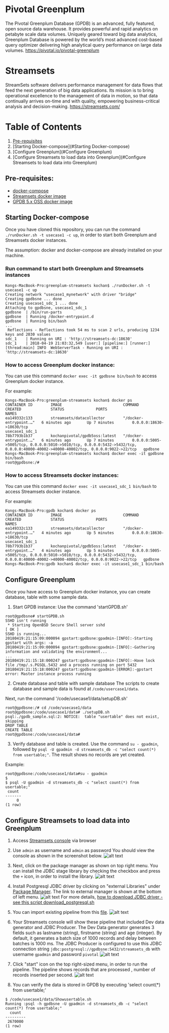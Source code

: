 # Pivotal Greenplum
The Pivotal Greenplum Database (GPDB) is an advanced, fully featured, open source data warehouse. It provides powerful and rapid analytics on petabyte scale data volumes. Uniquely geared toward big data analytics, Greenplum Database is powered by the world’s most advanced cost-based query optimizer delivering high analytical query performance on large data volumes.
<https://pivotal.io/pivotal-greenplum>

# Streamsets
StreamSets software delivers performance management for data flows that feed the next generation of big data applications. Its mission is to bring operational excellence to the management of data in motion, so that data continually arrives on-time and with quality, empowering business-critical analysis and decision-making.
<https://streamsets.com/>

# Table of Contents
1. [Pre-requisites](#Pre-requisites)
2. [Starting Docker-compose](#Starting Docker-compose)
3. [Configure Greenplum](#Configure Greenplum)
4. [Configure Streamsets to load data into Greenplum](#Configure Streamsets to load data into Greenplum)

## Pre-requisites:
- [docker-compose](http://docs.docker.com/compose)
- [Streamsets docker image](https://hub.docker.com/u/streamsets/)
- [GPDB 5.x OSS docker image](https://hub.docker.com/r/kochanpivotal/gpdb5oss/)

## Starting Docker-compose
Once you have cloned this repository, you can run the command  `./runDocker.sh -t usecase1 -c up`, in order to start both Greenplum and Streamsets docker instances.

The assumption: docker and docker-compose are already installed on your machine.

### Run command to start both Greenplum and Streamsets instances
```
Kongs-MacBook-Pro:greenplum-streamsets kochan$ ./runDocker.sh -t usecase1 -c up
Creating network "usecase1_mynetwork" with driver "bridge"
Creating gpdbsne ... done
Creating usecase1_sdc_1 ... done
Attaching to gpdbsne, usecase1_sdc_1
gpdbsne  | /bin/run-parts
gpdbsne  | Running /docker-entrypoint.d
gpdbsne  | Running bin/bash
...
 Reflections - Reflections took 54 ms to scan 2 urls, producing 1234 keys and 2030 values
sdc_1    | Running on URI : 'http://streamsets-dc:18630'
sdc_1    | 2018-04-19 21:03:32,549 [user:] [pipeline:] [runner:] [thread:main] INFO  WebServerTask - Running on URI : 'http://streamsets-dc:18630'
```
### How to access Greenplum docker instance:
You can use this command `docker exec -it gpdbsne bin/bash` to access Greenplum docker instance.

For example:
```
Kongs-MacBook-Pro:greenplum-streamsets kochan$ docker ps
CONTAINER ID        IMAGE                           COMMAND                  CREATED             STATUS              PORTS                                                                                                                                NAMES
ea149332c133        streamsets/datacollector        "/docker-entrypoint.…"   6 minutes ago       Up 7 minutes        0.0.0.0:18630->18630/tcp                                                                                                             usecase1_sdc_1
78b7793b1b37        kochanpivotal/gpdb5oss:latest   "/docker-entrypoint.…"   6 minutes ago       Up 7 minutes        0.0.0.0:5005->5005/tcp, 0.0.0.0:5010->5010/tcp, 0.0.0.0:5432->5432/tcp, 0.0.0.0:40000-40002->40000-40002/tcp, 0.0.0.0:9022->22/tcp   gpdbsne
Kongs-MacBook-Pro:greenplum-streamsets kochan$ docker exec -it gpdbsne bin/bash
root@gpdbsne:/#

```

### How to access Streamsets docker instances:
You can use this command `docker exec -it usecase1_sdc_1 bin/bash` to access Streamsets docker instance.

For example:
```
Kongs-MacBook-Pro:gpdb kochan$ docker ps
CONTAINER ID        IMAGE                           COMMAND                  CREATED             STATUS              PORTS                                                                                                                                NAMES
ea149332c133        streamsets/datacollector        "/docker-entrypoint.…"   4 minutes ago       Up 5 minutes        0.0.0.0:18630->18630/tcp                                                                                                             usecase1_sdc_1
78b7793b1b37        kochanpivotal/gpdb5oss:latest   "/docker-entrypoint.…"   4 minutes ago       Up 5 minutes        0.0.0.0:5005->5005/tcp, 0.0.0.0:5010->5010/tcp, 0.0.0.0:5432->5432/tcp, 0.0.0.0:40000-40002->40000-40002/tcp, 0.0.0.0:9022->22/tcp   gpdbsne
Kongs-MacBook-Pro:gpdb kochan$ docker exec -it usecase1_sdc_1 bin/bash
```


## Configure Greenplum
Once you have access to Greenplum docker instance, you can create database, table with some sample data.

1. Start GPDB instance:
Use the command 'startGPDB.sh'
```
root@gpdbsne# startGPDB.sh
SSHD isn't running
 * Starting OpenBSD Secure Shell server sshd                             [ OK ]
SSHD is running...
20180419:21:15:09:000094 gpstart:gpdbsne:gpadmin-[INFO]:-Starting gpstart with args: -a
20180419:21:15:09:000094 gpstart:gpdbsne:gpadmin-[INFO]:-Gathering information and validating the environment...
...
20180419:21:15:18:000247 gpstart:gpdbsne:gpadmin-[INFO]:-Have lock file /tmp/.s.PGSQL.5432 and a process running on port 5432
20180419:21:15:18:000247 gpstart:gpdbsne:gpadmin-[ERROR]:-gpstart error: Master instance process running
```
2. Create database and table with sample database
The scripts to create database and sample data is found at `/code/usercase1/data`.

Next, run the command '/code/usecase1/data/setupDB.sh'
```
root@gpdbsne:/# cd /code/usecase1/data
root@gpdbsne:/code/usecase1/data# ./setupDB.sh
psql:./gpdb_sample.sql:2: NOTICE:  table "usertable" does not exist, skipping
DROP TABLE
CREATE TABLE
root@gpdbsne:/code/usecase1/data#
```
3. Verify database and table is created.
Use the command `su - gpadmin`, followed by `psql -U gpadmin -d streamsets_db -c "select count(*) from usertable;"`.  The result shows no records are yet created.

Example:
```
root@gpdbsne:/code/usecase1/data#su - gpadmin
$
$ psql -U gpadmin -d streamsets_db -c "select count(*) from usertable;"
 count
-------
     0
(1 row)
```

## Configure Streamsets to load data into Greenplum
1. Access [Streamsets console](http://localhost:18630/) via browser

2. Use `admin` as username and `admin` as password
You should view the console as shown in the screenshot below.
![alt text](images/image1.png "Streamsets console")

3. Next, click on the package manager as shown on top right menu.
You can install the JDBC stage library by checking the checkbox and press the `+` icon, in order to install the library.
![alt text](images/image2.png "Package Manager - under JDBC stage library")
4. Install Postgresql JDBC driver by clicking on "external Libraries" under [Package Manager](http://localhost:18630/collector/packageManager). The link to external manager is shown at the bottom of left menu.
![alt text](images/image8.png "Install Postgresql driver")
For more details, [how to download JDBC driver - see this script download_postgresql.sh](data/download_postgresql.sh)
5. You can import existing pipeline from this [file](LoaddataintoGreenplum04c676c9-faa7-49de-a6df-d135befd4f3a.json).
![alt text](images/image12.png "Import pipeline")
6. Your Streamsets console will show these pipeline that included Dev data generator and JDBC Producer.
The Dev Data generator generates 3 fields such as lastname (string), firstname (string) and age (integer). By default, it generates a batch size of 1000 records and delay between batches is 1000 ms.
The JDBC Producer is configured to use this JDBC connection string `jdbc:postgresql://gpdbsne:5432/streamsets_db` with username `gpadmin` and password `pivotal`
![alt text](images/image16.png "Imported pipeline")
8. Click "start" icon on the top right-sized menu, in order to run the pipeline.
The pipeline shows records that are processed , number of records inserted per second.
![alt text](images/image18.png "Running pipeline")
9. You can verify the data is stored in GPDB by executing 'select count(*) from usertable;'

```
$ /code/usecase1/data/Showusertable.sh
Running :psql -h gpdbsne -U gpadmin -d streamsets_db -c "select count(*) from usertable;"
  count
---------
 2670000
(1 row)
```
